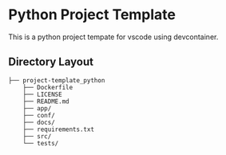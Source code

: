 # Python Project Template

This is a python project tempate for vscode using devcontainer.

## Directory Layout
```
├── project-template_python
    ├── Dockerfile
    ├── LICENSE
    ├── README.md
    ├── app/
    ├── conf/
    ├── docs/
    ├── requirements.txt
    ├── src/
    └── tests/
```
